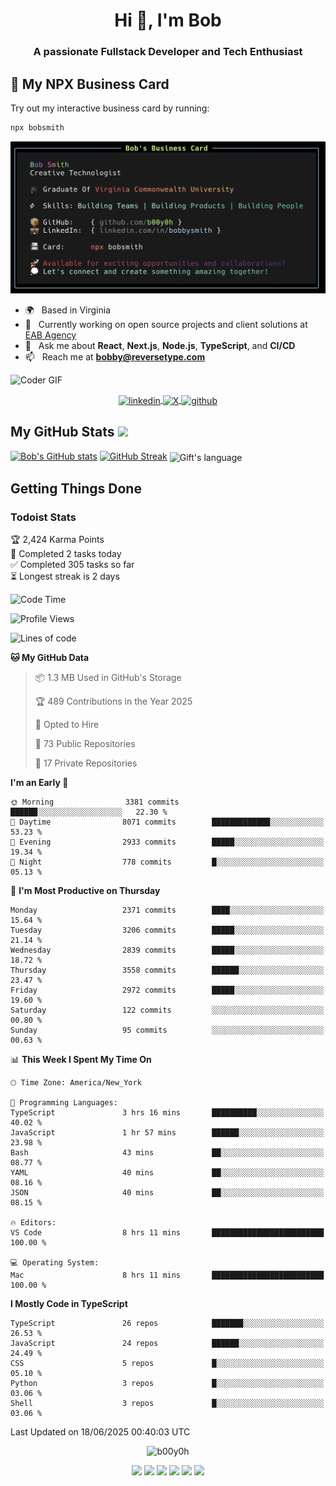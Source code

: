 <!--
**b00y0h/b00y0h** is a ✨ _special_ ✨ repository because its `README.md` appears on your GitHub profile.
-->

<!--
<p align="center"><img src="your-logo-or-image.png" alt="Logo" /></p>
-->
<div>
<h1 align="center">Hi 👋, I'm Bob</h1>
<h3 align="center">A passionate Fullstack Developer and Tech Enthusiast</h3>

## 📇 My NPX Business Card

Try out my interactive business card by running:

```bash
npx bobsmith
```

![My NPX Business Card](images/bizcard.png)

- 🌍 &nbsp; Based in Virginia
- 🔭 &nbsp; Currently working on open source projects and client solutions at [EAB Agency](https://github.com/orgs/eab-agency)
- 💬 &nbsp; Ask me about **React**, **Next.js**, **Node.js**, **TypeScript**, and **CI/CD**
- 📫 &nbsp; Reach me at **<bobby@reversetype.com>**

<img src="https://media.giphy.com/media/SWoSkN6DxTszqIKEqv/giphy.gif" alt="Coder GIF" width="500">

  </div>

<p align="center">
  <a href="https://www.linkedin.com/in/bobbysmith/" target="_blank">
    <img align="center" src="https://cdn.jsdelivr.net/npm/simple-icons@3.0.1/icons/linkedin.svg" alt="linkedin" height="30" width="30" />
  </a>
 <a href="https://x.com/ux_bob" target="_blank">
  <img src="https://cdn.jsdelivr.net/npm/simple-icons@14.13.0/icons/x.svg" alt="X" width="30" height="30" align="center" />
</a>

  <a href="https://github.com/b00y0h" target="_blank">
    <img align="center" src="https://cdn.jsdelivr.net/npm/simple-icons@3.0.1/icons/github.svg" alt="github" height="30" width="30" />
  </a>
</p>

  <!-- GitHub section -->

## My GitHub Stats <img src = "https://i.pinimg.com/originals/65/c4/f4/65c4f452571be1261e9c623f7da488ac.gif" width = 35px>

[![Bob's GitHub stats](https://github-readme-stats.vercel.app/api?username=b00y0h)](https://github.com/anuraghazra/github-readme-stats)
[![GitHub Streak](https://github-readme-streak-stats.herokuapp.com?user=b00y0h&theme=transparent&hide_border=true&exclude_days=Sun%2CSat)](https://git.io/streak-stats)
<img align="center" src="https://github-readme-stats.vercel.app/api/top-langs?username=b00y0h&langs_count=10&show_icons=true&locale=en&layout=compact&theme=light&hide=roff" alt="Gift's language" height="192px"  width="500px"/>

<!-- GitHub section: END -->

## Getting Things Done

### Todoist Stats

<!-- TODO-IST:START -->
🏆  2,424 Karma Points           
🌸  Completed 2 tasks today           
✅  Completed 305 tasks so far           
⏳  Longest streak is 2 days
<!-- TODO-IST:END -->

<!--START_SECTION:waka-->
![Code Time](http://img.shields.io/badge/Code%20Time-48%20hrs%2030%20mins-blue)

![Profile Views](http://img.shields.io/badge/Profile%20Views-5-blue)

![Lines of code](https://img.shields.io/badge/From%20Hello%20World%20I%27ve%20Written-15.9%20million%20lines%20of%20code-blue)

**🐱 My GitHub Data** 

> 📦 1.3 MB Used in GitHub's Storage 
 > 
> 🏆 489 Contributions in the Year 2025
 > 
> 💼 Opted to Hire
 > 
> 📜 73 Public Repositories 
 > 
> 🔑 17 Private Repositories 
 > 
**I'm an Early 🐤** 

```text
🌞 Morning                3381 commits        ██████░░░░░░░░░░░░░░░░░░░   22.30 % 
🌆 Daytime                8071 commits        █████████████░░░░░░░░░░░░   53.23 % 
🌃 Evening                2933 commits        █████░░░░░░░░░░░░░░░░░░░░   19.34 % 
🌙 Night                  778 commits         █░░░░░░░░░░░░░░░░░░░░░░░░   05.13 % 
```
📅 **I'm Most Productive on Thursday** 

```text
Monday                   2371 commits        ████░░░░░░░░░░░░░░░░░░░░░   15.64 % 
Tuesday                  3206 commits        █████░░░░░░░░░░░░░░░░░░░░   21.14 % 
Wednesday                2839 commits        █████░░░░░░░░░░░░░░░░░░░░   18.72 % 
Thursday                 3558 commits        ██████░░░░░░░░░░░░░░░░░░░   23.47 % 
Friday                   2972 commits        █████░░░░░░░░░░░░░░░░░░░░   19.60 % 
Saturday                 122 commits         ░░░░░░░░░░░░░░░░░░░░░░░░░   00.80 % 
Sunday                   95 commits          ░░░░░░░░░░░░░░░░░░░░░░░░░   00.63 % 
```


📊 **This Week I Spent My Time On** 

```text
🕑︎ Time Zone: America/New_York

💬 Programming Languages: 
TypeScript               3 hrs 16 mins       ██████████░░░░░░░░░░░░░░░   40.02 % 
JavaScript               1 hr 57 mins        ██████░░░░░░░░░░░░░░░░░░░   23.98 % 
Bash                     43 mins             ██░░░░░░░░░░░░░░░░░░░░░░░   08.77 % 
YAML                     40 mins             ██░░░░░░░░░░░░░░░░░░░░░░░   08.16 % 
JSON                     40 mins             ██░░░░░░░░░░░░░░░░░░░░░░░   08.15 % 

🔥 Editors: 
VS Code                  8 hrs 11 mins       █████████████████████████   100.00 % 

💻 Operating System: 
Mac                      8 hrs 11 mins       █████████████████████████   100.00 % 
```

**I Mostly Code in TypeScript** 

```text
TypeScript               26 repos            ███████░░░░░░░░░░░░░░░░░░   26.53 % 
JavaScript               24 repos            ██████░░░░░░░░░░░░░░░░░░░   24.49 % 
CSS                      5 repos             █░░░░░░░░░░░░░░░░░░░░░░░░   05.10 % 
Python                   3 repos             █░░░░░░░░░░░░░░░░░░░░░░░░   03.06 % 
Shell                    3 repos             █░░░░░░░░░░░░░░░░░░░░░░░░   03.06 % 
```




 Last Updated on 18/06/2025 00:40:03 UTC
<!--END_SECTION:waka-->

<p align="center">
  <img src="https://komarev.com/ghpvc/?username=b00y0h&style=flat-square&color=2591F6" alt="b00y0h" />
</p>

<p align="center">
  <img src="https://img.shields.io/badge/next.js-%23000000.svg?&style=for-the-badge&logo=next.js&logoColor=white" />
  <img src="https://img.shields.io/badge/node.js-%2356A546.svg?&style=for-the-badge&logo=nodedotjs&logoColor=white" />
  <img src="https://img.shields.io/badge/typescript-%23007ACC.svg?&style=for-the-badge&logo=typescript&logoColor=white" />
  <img src="https://img.shields.io/badge/javascript-%23323330.svg?&style=for-the-badge&logo=javascript&logoColor=%23F7DF1E" />
  <img src="https://img.shields.io/badge/react-%2361DAFB.svg?&style=for-the-badge&logo=react&logoColor=black" />
  <img src="https://img.shields.io/badge/github-%2312100E.svg?&style=for-the-badge&logo=github&logoColor=white" />
</p>
